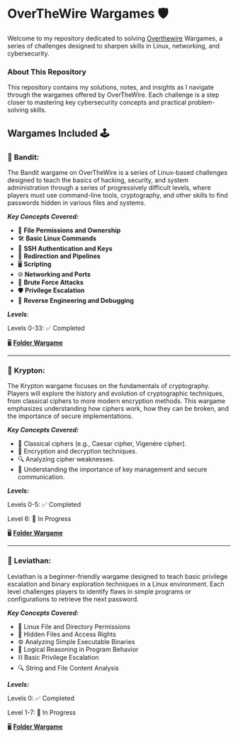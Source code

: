 # OverTheWire Wargames 🛡️

Welcome to my repository dedicated to solving [Overthewire](https://overthewire.org/wargames/) Wargames, a series of challenges designed to sharpen skills in Linux, networking, and cybersecurity.

### About This Repository

This repository contains my solutions, notes, and insights as I navigate through the wargames offered by OverTheWire. Each challenge is a step closer to mastering key cybersecurity concepts and practical problem-solving skills.

## Wargames Included 🕹️ 

###  📌 **Bandit**:

The Bandit wargame on OverTheWire is a series of Linux-based challenges designed to teach the basics of hacking, security, and system administration through a series of progressively difficult levels, where players must use command-line tools, cryptography, and other skills to find passwords hidden in various files and systems.

***Key Concepts Covered:***

- 🔐 **File Permissions and Ownership**  
- 🛠️ **Basic Linux Commands**  
- 🔑 **SSH Authentication and Keys**  
- 🔄 **Redirection and Pipelines**  
- 🖥️ **Scripting**  
- 🌐 **Networking and Ports**  
- 🎯 **Brute Force Attacks**  
- 🛡️ **Privilege Escalation**  
- 🧩 **Reverse Engineering and Debugging**  

***Levels***:

Levels 0-33: ✅ Completed

🖥️ [**Folder Wargame**](https://github.com/Cristian5tarellas/Wargames/tree/main/Bandit)

-----------------------------------------------------

### 📌 **Krypton:**

The Krypton wargame focuses on the fundamentals of cryptography. Players will explore the history and evolution of cryptographic techniques, from classical ciphers to more modern encryption methods. This wargame emphasizes understanding how ciphers work, how they can be broken, and the importance of secure implementations.

***Key Concepts Covered:***

- 🧩 Classical ciphers (e.g., Caesar cipher, Vigenère cipher).
- 🔑 Encryption and decryption techniques.
- 🔍 Analyzing cipher weaknesses.
- 🚩 Understanding the importance of key management and secure communication.

***Levels:***

Levels 0-5: ✅ Completed

Level 6: 🚧 In Progress

🖥️ [**Folder Wargame**](https://github.com/Cristian5tarellas/Wargames/tree/main/Krypton)

-----------------------------------------------------

### 📌 **Leviathan:** 
Leviathan is a beginner-friendly wargame designed to teach basic privilege escalation and binary exploration techniques in a Linux environment. Each level challenges players to identify flaws in simple programs or configurations to retrieve the next password.

***Key Concepts Covered:***

- 🔐 Linux File and Directory Permissions
- 📂 Hidden Files and Access Rights
- ⚙️ Analyzing Simple Executable Binaries
- 🧠 Logical Reasoning in Program Behavior
- ⛓️ Basic Privilege Escalation
- 🔍 String and File Content Analysis

***Levels:***

Levels 0: ✅ Completed 

Level 1-7: 🚧 In Progress

🖥️ [**Folder Wargame**](https://github.com/Cristian5tarellas/Wargames/tree/main/Leviathan)
